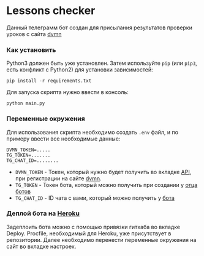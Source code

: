 # Lessons checker

Данный телеграмм бот создан для присылания результатов проверки уроков с сайта [dvmn](https://dvmn.org/)

### Как установить

Python3 должен быть уже установлен.
Затем используйте `pip` (или `pip3`, есть конфликт с Python2) для установки зависимостей:
```
pip install -r requirements.txt
```

Для запуска скрипта нужно ввести в консоль:

```
python main.py
```

### Переменные окружения

Для использования скрипта необходимо создать `.env` файл, и по примеру ввести все необходимые данные:
```
DVMN_TOKEN=.....
TG_TOKEN=.......
TG_CHAT_ID=........
```  

- `DVMN_TOKEN` - Токен, который нужно будет получить во вкладке [API](https://dvmn.org/api/docs/), при регистрации на сайте [dvmn](https://dvmn.org/).
- `TG_TOKEN` - Токен бота, который можно получить при создании у [отца ботов](https://t.me/BotFather)
- `TG_CHAT_ID` - ID чата с вами, который можно получить у [бота](https://t.me/userinfobot)

### Деплой бота на [Heroku](https://dashboard.heroku.com)

Задеплоить бота можно с помощью привязки гитхаба во вкладке Deploy.
Procfile, необходимый для Heroku, уже присутствует в репозитории.
Далее необходимо перенести переменные окружения на сайт во вкладке настроек.
